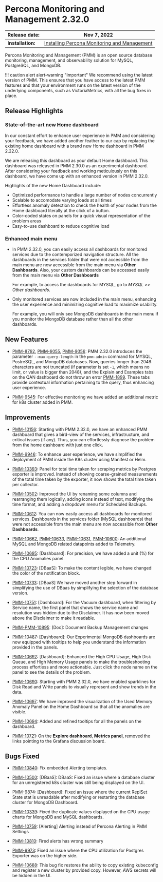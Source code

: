 # Percona Monitoring and Management 2.32.0

| **Release date:** | Nov 7, 2022                                                                                    |
| ----------------- | ----------------------------------------------------------------------------------------------- |
| **Installation:** | [Installing Percona Monitoring and Management](https://www.percona.com/software/pmm/quickstart) |

Percona Monitoring and Management (PMM) is an open source database monitoring, management, and observability solution for MySQL, PostgreSQL, and MongoDB.

!!! caution alert alert-warning "Important"
    We recommend using the latest version of PMM. This ensures that you have access to the latest PMM features and that your environment runs on the latest version of the underlying components, such as VictoriaMetrics, with all the bug fixes in place.

## Release Highlights


### State-of-the-art new Home dashboard

In our constant effort to enhance user experience in PMM and considering your feedback, we have added another feather to our cap by replacing the existing home dashboard with a brand new Home dashboard in PMM 2.32.0.  

We are releasing this dashboard as your default Home dashboard. This dashboard was released in PMM 2.30.0 as an experimental dashboard. After considering your feedback and working meticulously on this dashboard, we have come up with an enhanced version in PMM 2.32.0.

Highlights of the new Home Dashboard include:

- Optimized performance to handle a large number of nodes concurrently
- Scalable to accomodate varying loads at all times
- Effortless anomaly detection to check the health of your nodes from the Home dashboard literally at the click of a button.
- Color-coded states on panels for a quick visual representation of the problem areas
- Easy-to-use dashboard to reduce cognitive load
 

### Enhanced main menu

- In PMM 2.32.0, you can easily access all dashboards for monitored services due to the contemporized navigation structure. All the dashboards in the services folder that were not accessible from the main menu are now accessible from the main menu via **Other Dashboards**. Also, your custom dashboards can be accessed easily from the main menu via **Other Dashboards**

    For example, to access the dashboards for MYSQL, go to *MYSQL >> Other dashboards*.

- Only monitored services are now included in the main menu, enhancing the user experience and minimizing cognitive load to maximize usability.

    For example, you will only see MongoDB dashboards in the main menu if you monitor the MongoDB database rather than all the other dashboards.

## New Features

- [PMM-8792](https://jira.percona.com/browse/PMM-8792), [PMM-9055](https://jira.percona.com/browse/PMM-9055), [PMM-9056](https://jira.percona.com/browse/PMM-9056): PMM 2.32.0 introduces the parameter `--max-query-length` in the `pmm-admin` command for MYSQL, PostreSQL, and MongoDB databases. Now, queries longer than 2048 characters are not truncated (if parameter is set `-1`, which means no limit, or value is bigger than 2048), and the Explain and Examples tabs on the QAN dashboard do not throw an error [PMM-1899](https://jira.percona.com/browse/PMM-1899). These tabs provide contextual information pertaining to the query, thus enhancing user experience.

- [PMM-9545](https://jira.percona.com/browse/PMM-9545): For effective monitoring we have added an additional metric for k8s cluster added in PMM.
 
## Improvements

- [PMM-10156](https://jira.percona.com/browse/PMM-10156): Starting with PMM 2.32.0, we have an enhanced PMM dashboard that gives a bird-view of the services, infrastructure, and critical issues (if any). Thus, you can effortlessly diagnose the problem from the home dashboard with just one click.

  
- [PMM-9946](https://jira.percona.com/browse/PMM-9946): To enhance user experience, we have simplified the deployment of PMM inside the K8s cluster using Manifest or Helm.


- [PMM-10393](https://jira.percona.com/browse/PMM-10393): Panel for total time taken for scraping metrics by Postgres exporter is improved. Instead of showing coarse-grained measurements of the total time taken by the exporter, it now shows the total time taken per collector.

- [PMM-10502](https://jira.percona.com/browse/PMM-10502): Improved the UI by renaming some columns and rearranging them logically, adding icons instead of text, modifying the time format, and adding a dropdown menu for Scheduled Backups.

  
- [PMM-10612](https://jira.percona.com/browse/PMM-10612): You can now easily access all dashboards for monitored services. Dashboards in the services folder (MySQL dashboards) that were not accessible from the main menu are now accessible from **Other Dashboards**.

- [PMM-10662](https://jira.percona.com/browse/PMM-10662), [PMM-10633](https://jira.percona.com/browse/PMM-10633), [PMM-10631](https://jira.percona.com/browse/PMM-10631), [PMM-10600](https://jira.percona.com/browse/PMM-10600): An additional MySQL and MongoDB related datapoints added to Telemetry.

- [PMM-10695](https://jira.percona.com/browse/PMM-10695): [Dashboard]: For precision, we have added a unit (%) for the CPU Anomalies panel.

- [PMM-10723](https://jira.percona.com/browse/PMM-10723): [DBaaS]: To make the content legible, we have changed the color of the notification block.

- [PMM-10733](https://jira.percona.com/browse/PMM-10733): [DBaaS] We have moved another step forward in simplifying the use of DBaas by simplifying the selection of the database version.

- [PMM-10751](https://jira.percona.com/browse/PMM-10751): [Dashboard]: For the Vacuum dashboard, when filtering by Service name, the first panel that shows the service name and resolution was hidden due to the Disclaimer. It has now been moved above the Disclaimer to make it readable.


- [PMM-PMM-10895](https://jira.percona.com/browse/PMM-10895): [Doc]: Document Backup Management changes

- [PMM-10487](https://jira.percona.com/browse/PMM-10487): [Dashboard]: Our Experimental MongoDB dashboards are now equipped with tooltips to help you understand the information provided in the panels.

- [PMM-10692](https://jira.percona.com/browse/PMM-10692): [Dashboard]: Enhanced the High CPU Usage, High Disk Queue, and High Memory Usage panels to make the troubleshooting process effortless and more actionable. Just click the node name on the panel to see the details of the problem.


- [PMM-10690](https://jira.percona.com/browse/PMM-10690): Starting with PMM 2.32.0, we have enabled sparklines for Disk Read and Write panels to visually represent and show trends in the data.

- [PMM-10697](https://jira.percona.com/browse/PMM-10697): We have improved the visualization of the Used Memory Anomaly Panel on the Home Dashboard so that all the anomalies are visible.

- [PMM-10694](https://jira.percona.com/browse/PMM-10694): Added and refined tooltips for all the panels on the dashboard.


- [PMM-10721](https://jira.percona.com/browse/PMM-10721): On the **Explore dashboard**, **Metrics panel**, removed the links pointing to the Grafana discussion board.


## Bugs Fixed

- [PMM-10840](https://jira.percona.com/browse/PMM-10840): Fix embedded Alerting templates.

- [PMM-10500](https://jira.percona.com/browse/PMM-10500): [DBaaS]: DBaaS: Fixed an issue where a database cluster for an unregistered k8s cluster was still being displayed on the UI.


- [PMM-9874](https://jira.percona.com/browse/PMM-9874): [Dashboard]: Fixed an issue where the current ReplSet State stat is unreadable after modifying or restarting the database cluster for MongoDB Dashboard.


- [PMM-10339](https://jira.percona.com/browse/PMM-10339): Fixed the duplicate values displayed on the CPU usage charts for MongoDB and MySQL dashboards.


- [PMM-10759](https://jira.percona.com/browse/PMM-10759): [Alerting] Alerting instead of Percona Alerting in PMM Settings

- [PMM-10810](https://jira.percona.com/browse/PMM-10810): Fired alerts has wrong summary


- [PMM-9973](https://jira.percona.com/browse/PMM-9973): Fixed an issue where the CPU utilization for Postgres Exporter was on the higher side.

- [PMM-10688](https://jira.percona.com/browse/PMM-10688): This bug fix restores the ability to copy existing kubeconfig and register a new cluster by provided copy. However, AWS secrets will be hidden in the UI.

